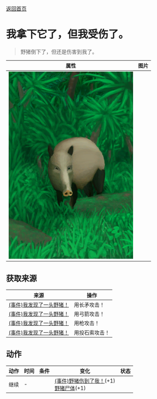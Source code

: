 [返回首页](index.md)  
# 我拿下它了，但我受伤了。  
> 野猪倒下了，但还是伤害到我了。  
  
  属性  |   图片   
 ----  |  ----:   
   |  ![](Sprite/BoarEvent.png)   
  
## 获取来源  
来源  |  操作  
----  |  ----  
[(事件)我发现了一头野猪！](Event_BoarFight.md)  |  用长矛攻击！  
[(事件)我发现了一头野猪！](Event_BoarFight.md)  |  用弓箭攻击！  
[(事件)我发现了一头野猪！](Event_BoarFight.md)  |  用枪攻击！  
[(事件)我发现了一头野猪！](Event_BoarFight.md)  |  用投石索攻击！  
## 动作  
动作  |  时间  |  条件  |  变化  |  状态  
----  |  ----  |  ----  |  ----  |  ----  
继续  |  -  |    |  [(事件)野猪伤到了我！](Event_BoarWoundMinor.md)(+1)<br>[野猪尸体](BoarCarcass.md)(+1)  |    
